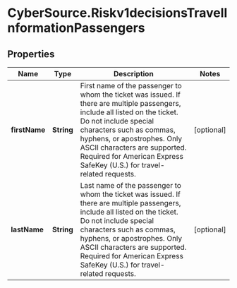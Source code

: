 # CyberSource.Riskv1decisionsTravelInformationPassengers

## Properties
Name | Type | Description | Notes
------------ | ------------- | ------------- | -------------
**firstName** | **String** | First name of the passenger to whom the ticket was issued. If there are multiple passengers, include all listed on the ticket. Do not include special characters such as commas, hyphens, or apostrophes. Only ASCII characters are supported. Required for American Express SafeKey (U.S.) for travel-related requests.  | [optional] 
**lastName** | **String** | Last name of the passenger to whom the ticket was issued. If there are multiple passengers, include all listed on the ticket. Do not include special characters such as commas, hyphens, or apostrophes. Only ASCII characters are supported. Required for American Express SafeKey (U.S.) for travel-related requests.  | [optional] 


